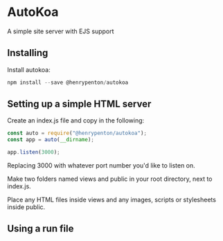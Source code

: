 # AutoKoa

A simple site server with EJS support


## Installing

Install autokoa:

```javascript
npm install --save @henrypenton/autokoa
```

## Setting up a simple HTML server

Create an index.js file and copy in the following:

```javascript
const auto = require("@henrypenton/autokoa");
const app = auto(__dirname);

app.listen(3000);
```

Replacing 3000 with whatever port number you'd like to listen on.

Make two folders named views and public in your root directory, next to index.js.

Place any HTML files inside views and any images, scripts or stylesheets inside public.


## Using a run file
